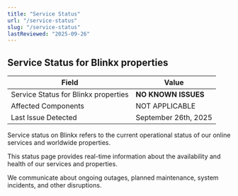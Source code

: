```yaml
---
title: "Service Status"
url: "/service-status"
slug: "/service-status"
lastReviewed: "2025-09-26"
---
```

## Service Status for Blinkx properties

| Field                                   | Value                    |
|-----------------------------------------|--------------------------|
| Service Status for Blinkx properties    | **NO KNOWN ISSUES**      |
| Affected Components                     | NOT APPLICABLE           |
| Last Issue Detected                     | September 26th, 2025     |


Service status on Blinkx refers to the current operational status of our online services and worldwide properties.

This status page provides real-time information about the availability and health of our services and properties.

We communicate about ongoing outages, planned maintenance, system incidents, and other disruptions.
